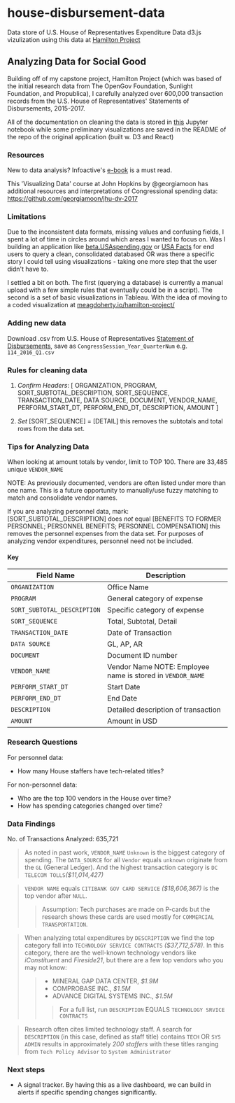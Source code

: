# house-disbursement-data
Data store of U.S. House of Representatives Expenditure Data
d3.js vizulization using this data at [Hamilton Project](https://github.com/meagdoh/hamilton-project)

## Analyzing Data for Social Good
Building off of my capstone project, Hamilton Project (which was based of the initial research data from The OpenGov Foundation, Sunlight Foundation, and Propublica), I carefully analyzed over 600,000 transaction records from the U.S. House of Representatives' Statements of Disbursements, 2015-2017.

All of the documentation on cleaning the data is stored in [this](https://github.com/meagdoh/hamilton-project/blob/master/data/HamiltonProject_DataStore.ipynb) Jupyter notebook while some preliminary visualizations are saved in the README of the repo of the original application (built w. D3 and React)

### Resources
New to data analysis? Infoactive's [e-book](https://infoactive.co/data-design/) is a must read.

This 'Visualizing Data' course at John Hopkins by @georgiamoon has additional resources and interpretations of Congressional spending data: https://github.com/georgiamoon/jhu-dv-2017

### Limitations
Due to the inconsistent data formats, missing values and confusing fields, I spent a lot of time in circles around which areas I wanted to focus on. Was I building an application like [beta.USAspending.gov](https://beta.usaspending.gov/#/) or [USA Facts](https://usafacts.org/) for end users to query a clean, consolidated databased OR was there a specific story I could tell using visualizations - taking one more step that the user didn't have to.

I settled a bit on both. The first (querying a database) is currently a manual upload with a few simple rules that eventually could be in a script). The second is a set of basic visualizations in Tableau. With the idea of moving to a coded visualization at [meagdoherty.io/hamilton-project/](meagdoherty.io/hamilton-project/)


### Adding new data
Download .csv from U.S. House of Representatives [Statement of Disbursements](https://disbursements.house.gov/), save as `CongressSession_Year_QuarterNum` e.g. `114_2016_Q1.csv`

### Rules for cleaning data
1) *Confirm Headers*: [ ORGANIZATION, PROGRAM, SORT_SUBTOTAL_DESCRIPTION, SORT_SEQUENCE, TRANSACTION_DATE, DATA SOURCE, DOCUMENT, VENDOR_NAME, PERFORM_START_DT, PERFORM_END_DT, DESCRIPTION, AMOUNT
]

2) *Set* [SORT_SEQUENCE] = [DETAIL] this removes the subtotals and total rows from the data set.

### Tips for Analyzing Data
When looking at amount totals by vendor, limit to TOP 100. There are 33,485 unique `VENDOR_NAME`

NOTE: As previously documented, vendors are often listed under more than one name. This is a future opportunity to manually/use fuzzy matching to match and consolidate vendor names.

If you are analyzing personnel data, mark: [SORT_SUBTOTAL_DESCRIPTION] does *not* equal [BENEFITS TO FORMER PERSONNEL; PERSONNEL BENEFITS; PERSONNEL COMPENSATION] this removes the personnel expenses from the data set. For purposes of analyzing vendor expenditures, personnel need not be included.


#### Key
| Field Name | Description |
| ----------- | ------- |
|`ORGANIZATION`| Office Name |
|`PROGRAM`| General category of expense |
|`SORT_SUBTOTAL_DESCRIPTION`| Specific category of expense |
|`SORT_SEQUENCE`| Total, Subtotal, Detail |
|`TRANSACTION_DATE`| Date of Transaction |
|`DATA SOURCE`| GL, AP, AR |
|`DOCUMENT`| Document ID number |
|`VENDOR_NAME`| Vendor Name NOTE: Employee name is stored in `VENDOR_NAME` |
|`PERFORM_START_DT`| Start Date |
|`PERFORM_END_DT`| End Date |
|`DESCRIPTION`| Detailed description of transaction |
|`AMOUNT`| Amount in USD |

### Research Questions

For personnel data:
- How many House staffers have tech-related titles?

For non-personnel data:
- Who are the top 100 vendors in the House over time?
- How has spending categories changed over time?

### Data Findings
No. of Transactions Analyzed: 635,721

> As noted in past work, `VENDOR_NAME` `Unknown` is the biggest category of spending. The `DATA_SOURCE` for all `Vendor` equals `unknown` originate from the `GL` (General Ledger). And the highest transaction category is `DC TELECOM TOLLS`_($11,014,427)_

>`VENDOR NAME` equals `CITIBANK GOV CARD SERVICE` _($18,606,367)_ is the top vendor after `NULL`.
>> Assumption: Tech purchases are made on P-cards but the research shows these cards are used mostly for `COMMERCIAL TRANSPORTATION`.

>When analyzing total expenditures by `DESCRIPTION` we find the top category fall into `TECHNOLOGY SERVICE CONTRACTS` _($37,712,578)_. In this category, there are the well-known technology vendors like *iConstituent* and *Fireside21*, but there are a few top vendors who you may not know:
>> - MINERAL GAP DATA CENTER, _$1.9M_
>> - COMPROBASE INC., _$1.5M_
>> - ADVANCE DIGITAL SYSTEMS INC., _$1.5M_
>>> For a full list, run `DESCRIPTION` EQUALS `TECHNOLOGY SRVICE CONTRACTS`  

> Research often cites limited technology staff. A search for `DESCRIPTION` (in this case, defined as staff title) contains `TECH` OR `SYS ADMIN` results in approximately _200 staffers_ with these titles ranging from `Tech Policy Advisor` to `System Administrator`

### Next steps
- A signal tracker. By having this as a live dashboard, we can build in alerts if specific spending changes significantly.
